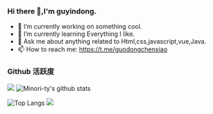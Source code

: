 ### Hi there 👋,I'm guyindong.

- 🔭 I’m currently working on something cool.
- 🌱 I’m currently learning Everything I like.
- 💬 Ask me about anything related to Html,css,javascript,vue,Java.
- 📫 How to reach me: https://t.me/guodongchenxiao
### Github 活跃度

[![](https://activity-graph.herokuapp.com/graph?username=gudong1012&theme=dracula)](https://github.com/ashutosh00710/github-readme-activity-graph)
![Minori-ty's github stats](https://github-readme-stats.vercel.app/api?username=gudong1012&show_icons=true&theme=vue)

![Top Langs](https://github-readme-stats.vercel.app/api/top-langs/?username=gudong1012&langs_count=6)
![](https://github-readme-stats.vercel.app/api/top-langs/?username=gudong1012&layout=compact&langs_count=6)


